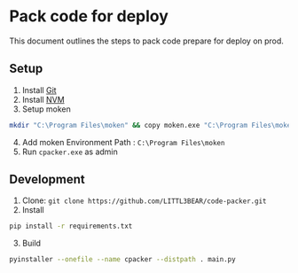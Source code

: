 # Pack code for deploy

This document outlines the steps to pack code prepare for deploy on prod.

## Setup 

1. Install [Git](https://git-scm.com/downloads)
2. Install [NVM](https://github.com/coreybutler/nvm-windows/releases)
3. Setup moken
  ```bash
  mkdir "C:\Program Files\moken" && copy moken.exe "C:\Program Files\moken\moken.exe"
  ```
4. Add moken Environment Path : `C:\Program Files\moken`
5. Run `cpacker.exe` as admin

## Development

1. Clone: `git clone https://github.com/LITTL3BEAR/code-packer.git`
2. Install
  ```bash
  pip install -r requirements.txt
  ```
3. Build
  ```bash
  pyinstaller --onefile --name cpacker --distpath . main.py
  ```
